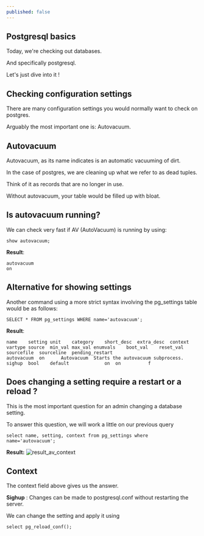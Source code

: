 ```yaml
---
published: false
---
```

## Postgresql basics

Today, we're checking out databases.

And specifically postgresql.

Let's just dive into it !

## Checking configuration settings
There are many configuration settings you would normally want to check on postgres.

Arguably the most important one is: Autovacuum.

## Autovacuum
Autovacuum, as its name indicates is an automatic vacuuming of dirt.

In the case of postgres, we are cleaning up what we refer to as dead tuples.


Think of it as records that are no longer in use.

Without autovacuum, your table would be filled up with bloat.

## Is autovacuum running?
We can check very fast if AV (AutoVacuum) is running by using:

```
show autovacuum;
```

**Result**:
```
autovacuum
on
```

## Alternative for showing settings
Another command using a more strict syntax involving the pg_settings table would be as follows:
```
SELECT * FROM pg_settings WHERE name='autovacuum';
```

**Result**:
```
name	setting	unit	category	short_desc	extra_desc	context	vartype	source	min_val	max_val	enumvals	boot_val	reset_val	sourcefile	sourceline	pending_restart
autovacuum	on		Autovacuum	Starts the autovacuum subprocess.		sighup	bool	default				on	on			f
```

## Does changing a setting require a restart or a reload ?
This is the most important question for an admin changing a database setting.

To answer this question, we will work a little on our previous query

```
select name, setting, context from pg_settings where name='autovacuum';
```

**Result:**
![result_av_context](https://github.com/codarrenvelvindron/codarrenvelvindron.github.io/raw/master/images/result_av_context.png)

## Context
The context field above gives us the answer. 

**Sighup** : Changes can be made to postgresql.conf without restarting the server.

We can change the setting and apply it using
```
select pg_reload_conf();
```
